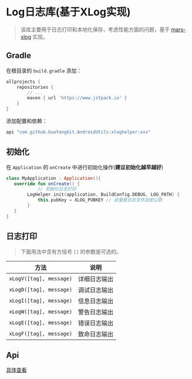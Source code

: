 # Log日志库(基于XLog实现)

> 该库主要用于日志打印和本地化保存，考虑性能方面的问题，基于 [mars-xlog](https://github.com/Tencent/mars) 实现。

## Gradle

在根目录的 `build.gradle` 添加：

```groovy
allprojects {
    repositories {
        // ...
        maven { url 'https://www.jitpack.io' }
    }
}
```

添加配置和依赖：

```groovy
api "com.github.GuoYangGit.AndroidUtils:xloghelper:xxx"
```

## 初始化

在 `Application` 的 `onCreate` 中进行初始化操作(**建议初始化越早越好**)

```kotlin
class MyApplication : Application(){
   override fun onCreate() {
     		// 初始化日志打印
        LogHelper.init(application, BuildConfig.DEBUG, LOG_PATH) {
            this.pubKey = XLOG_PUBKEY // 这里是日志文件加密公钥
        }
   }
}

```

## 日志打印

> 下面用法中含有方括号 `[]` 的参数是可选的。

| 方法                    | 说明         |
| ----------------------- | ------------ |
| `xLogV([tag], message)` | 详细日志输出 |
| `xLogD([tag], message)` | 调试日志输出 |
| `xLogI([tag], message)` | 信息日志输出 |
| `xLogW([tag], message)` | 警告日志输出 |
| `xLogE([tag], message)` | 错误日志输出 |
| `xLogF([tag], message)` | 致命日志输出 |

## Api

[具体查看](/api/xlog-helper/)
